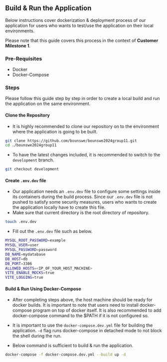 ## Build & Run the Application

Below instructions cover dockerization & deployment process of our application for users who wants to test/use the application on their local environments. 

Please note that this guide covers this process in the context of **Customer Milestone 1**.

### Pre-Requisites

- Docker
- Docker-Compose

### Steps

Please follow this guide step by step in order to create a local build and run the application on the same environment.

#### Clone the Repository

- It is highly recommended to clone our repository on to the environment where the application is going to be built.

```bash
git clone https://github.com/bounswe/bounswe2024group11.git
cd ./bounswe2024group11
```
- To have the latest changes included, it is recommended to switch to the `development` branch.

```bash
git checkout development
```

#### Create `.env.dev` file

- Our application needs an `.env.dev` file to configure some settings inside its containers during the build process. Since our `.env.dev` file is not pushed to satisfy some security measures,
   users who wants to create the application locally have to create this file.
- Make sure that current directory is the root directory of repository. 
```bash
touch .env.dev
```
- Fill out the `.env.dev` file such as below.
```bash
MYSQL_ROOT_PASSWORD=example
MYSQL_USER=user
MYSQL_PASSWORD=password
DB_NAME=mydatabase
DB_HOST=db
DB_PORT=3306
ALLOWED_HOSTS=<IP_OF_YOUR_HOST_MACHINE>
VITE_ENABLE_MOCKS=true
VITE_LOGGING=true
```

#### Build & Run Using Docker-Compose

- After completing steps above, the host machine should be ready for docker builds. It is important to note that users need to install docker-compose program on top of docker itself.
It is also recommended to add docker-compose command to the $PATH if it is not configured so.

- It is important to use the `docker-compose.dev.yml` file for building the application. `-d` flag runs docker-compose in detached mode to not block the shell during the run.

- Below command is sufficient to build & run the application.

```bash
docker-compose -f docker-compose.dev.yml --build up -d
```
